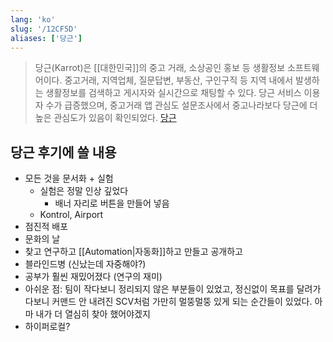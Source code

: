 ```yaml
---
lang: 'ko'
slug: '/12CF5D'
aliases: ['당근']
---
```


> 당근(Karrot)은 [[대한민국]]의 중고 거래, 소상공인 홍보 등 생활정보 소프트웨어이다. 중고거래, 지역업체, 질문답변, 부동산, 구인구직 등 지역 내에서 발생하는 생활정보를 검색하고 게시자와 실시간으로 채팅할 수 있다. 당근 서비스 이용자 수가 급증했으며, 중고거래 앱 관심도 설문조사에서 중고나라보다 당근에 더 높은 관심도가 있음이 확인되었다. [당근](https://ko.wikipedia.org/wiki/%EB%8B%B9%EA%B7%BC%EB%A7%88%EC%BC%93)

## 당근 후기에 쓸 내용

- 모든 것을 문서화 + 실험
  - 실험은 정말 인상 깊었다
    - 배너 자리로 버튼을 만들어 넣음
  - Kontrol, Airport
- 점진적 배포
- 문화의 날
- 찾고 연구하고 [[Automation|자동화]]하고 만들고 공개하고
- 블라인드병 (신났는데 자중해야?)
- 공부가 훨씬 재밌어졌다 (연구의 재미)
- 아쉬운 점: 팀이 작다보니 정리되지 않은 부분들이 있었고, 정신없이 목표를 달려가다보니 커맨드 안 내려진 SCV처럼 가만히 멀뚱멀뚱 있게 되는 순간들이 있었다. 아마 내가 더 열심히 찾아 했어야겠지
- 하이퍼로컬?
